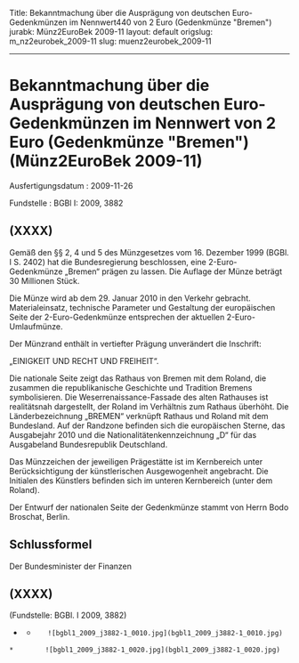 Title: Bekanntmachung über die Ausprägung von deutschen Euro-Gedenkmünzen im Nennwert440
  von 2 Euro (Gedenkmünze "Bremen")
jurabk: Münz2EuroBek 2009-11
layout: default
origslug: m_nz2eurobek_2009-11
slug: muenz2eurobek_2009-11

---

# Bekanntmachung über die Ausprägung von deutschen Euro-Gedenkmünzen im Nennwert von 2 Euro (Gedenkmünze "Bremen") (Münz2EuroBek 2009-11)

Ausfertigungsdatum
:   2009-11-26

Fundstelle
:   BGBl I: 2009, 3882


## (XXXX)

Gemäß den §§ 2, 4 und 5 des Münzgesetzes vom 16. Dezember 1999 (BGBl.
I S. 2402) hat die Bundesregierung beschlossen, eine 2-Euro-
Gedenkmünze „Bremen“ prägen zu lassen. Die Auflage der Münze beträgt
30 Millionen Stück.

Die Münze wird ab dem 29. Januar 2010 in den Verkehr gebracht.
Materialeinsatz, technische Parameter und Gestaltung der europäischen
Seite der 2-Euro-Gedenkmünze entsprechen der aktuellen 2-Euro-
Umlaufmünze.

Der Münzrand enthält in vertiefter Prägung unverändert die Inschrift:

„EINIGKEIT UND RECHT UND FREIHEIT“.

Die nationale Seite zeigt das Rathaus von Bremen mit dem Roland, die
zusammen die republikanische Geschichte und Tradition Bremens
symbolisieren. Die Weserrenaissance-Fassade des alten Rathauses ist
realitätsnah dargestellt, der Roland im Verhältnis zum Rathaus
überhöht. Die Länderbezeichnung „BREMEN“ verknüpft Rathaus und Roland
mit dem Bundesland. Auf der Randzone befinden sich die europäischen
Sterne, das Ausgabejahr 2010 und die Nationalitätenkennzeichnung „D“
für das Ausgabeland Bundesrepublik Deutschland.

Das Münzzeichen der jeweiligen Prägestätte ist im Kernbereich unter
Berücksichtigung der künstlerischen Ausgewogenheit angebracht. Die
Initialen des Künstlers befinden sich im unteren Kernbereich (unter
dem Roland).

Der Entwurf der nationalen Seite der Gedenkmünze stammt von Herrn Bodo
Broschat, Berlin.


## Schlussformel

Der Bundesminister der Finanzen


## (XXXX)

(Fundstelle: BGBl. I 2009, 3882)

*    *        ![bgbl1_2009_j3882-1_0010.jpg](bgbl1_2009_j3882-1_0010.jpg)
    *        ![bgbl1_2009_j3882-1_0020.jpg](bgbl1_2009_j3882-1_0020.jpg)


